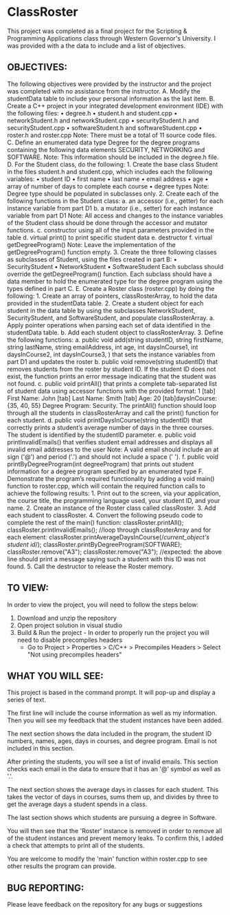 # ClassRoster
This project was completed as a final project for the Scripting & Programming Applications class through Western Governor's University. I was provided with a the data to include and a list of objectives.

## OBJECTIVES:
The following objectives were provided by the instructor and the project was completed with no assistance from the instructor.
  A.  Modify the studentData table to include your personal information as the last item.
  B.  Create a C++ project in your integrated development environment (IDE) with the following files:
    •   degree.h
    •   student.h and student.cpp
    •   networkStudent.h and networkStudent.cpp
    •   securityStudent.h and securityStudent.cpp
    •   softwareStudent.h and softwareStudent.cpp
    •   roster.h and roster.cpp
    Note: There must be a total of 11 source code files.
  C.  Define an enumerated data type Degree for the degree programs containing the following data elements SECURITY, NETWORKING and SOFTWARE.
    Note: This information should be included in the degree.h file.
  D.  For the Student class, do the following:
    1.  Create the base class Student in the files student.h and student.cpp, which includes each the following variables:
      •   student ID
      •   first name
      •   last name
      •   email address
      •   age
      •   array of number of days to complete each course
      •   degree types
      Note: Degree type should be populated in subclasses only.
    2.  Create each of the following functions in the Student class:
      a.  an accessor (i.e., getter) for each instance variable from part D1
      b.  a mutator (i.e., setter) for each instance variable from part D1
       Note: All access and changes to the instance variables of the Student class should be done through the accessor and mutator functions.
      c.  constructor using all of the input parameters provided in the table
      d.  virtual print() to print specific student data 
      e.  destructor
      f.  virtual getDegreeProgram()
        Note: Leave the implementation of the getDegreeProgram() function empty.
    3.  Create the three following classes as subclasses of Student, using the files created in part B:
      •   SecurityStudent
      •   NetworkStudent
      •   SoftwareStudent
      Each subclass should override the getDegreeProgram() function. Each subclass should have a data member to hold the enumerated type for the degree program using the types defined in part C.
  E.  Create a Roster class (roster.cpp) by doing the following:
    1.  Create an array of pointers, classRosterArray, to hold the data provided in the studentData table.
    2.  Create a student object for each student in the data table by using the subclasses NetworkStudent, SecurityStudent, and SoftwareStudent, and populate classRosterArray.
      a.  Apply pointer operations when parsing each set of data identified in the studentData table.
      b.  Add each student object to classRosterArray.
    3.  Define the following functions:
      a.  public void add(string studentID, string firstName, string lastName, string emailAddress, int age, int daysInCourse1, int daysInCourse2, int daysInCourse3, <degree program>) that sets the instance variables from part D1 and updates the roster
      b.  public void remove(string studentID) that removes students from the roster by student ID. If the student ID does not exist, the function prints an error message indicating that the student was not found.
      c.  public void printAll() that prints a complete tab-separated list of student data using accessor functions with the provided format: 1 [tab] First Name: John [tab] Last Name: Smith [tab] Age: 20 [tab]daysInCourse: {35, 40, 55} Degree Program: Security. The printAll() function should loop through all the students in classRosterArray and call the print() function for each student.
      d.  public void printDaysInCourse(string studentID) that correctly prints a student’s average number of days in the three courses. The student is identified by the studentID parameter.
      e.  public void printInvalidEmails() that verifies student email addresses and displays all invalid email addresses to the user
        Note: A valid email should include an at sign ('@') and period ('.') and should not include a space (' ').
      f.  public void printByDegreeProgram(int degreeProgram) that prints out student information for a degree program specified by an enumerated type
   F.  Demonstrate the program’s required functionality by adding a void main() function to roster.cpp, which will contain the required function calls to achieve the following results:
    1.  Print out to the screen, via your application, the course title, the programming language used, your student ID, and your name.
    2.  Create an instance of the Roster class called classRoster.
    3.  Add each student to classRoster.
    4.  Convert the following pseudo code to complete the rest of the main() function:
      classRoster.printAll();
      classRoster.printInvalidEmails();
      //loop through classRosterArray and for each element:
      classRoster.printAverageDaysInCourse(/*current_object's student id*/);
      classRoster.printByDegreeProgram(SOFTWARE);
      classRoster.remove("A3");
      classRoster.remove("A3");
      //expected: the above line should print a message saying such a student with this ID was not found.
    5.  Call the destructor to release the Roster memory.

## TO VIEW:
In order to view the project, you will need to follow the steps below:
  1. Download and unzip the repository
  2. Open project solution in visual studio
  3. Build & Run the project
    - In order to properly run the project you will need to disable precompiles headers
      - Go to Project > Properties > C/C++ > Precompiles Headers > Select "Not using precompiles headers"

## WHAT YOU WILL SEE:
This project is based in the command prompt. It will pop-up and display a series of text. 

The first line will include the course information as well as my information. Then you will see my feedback that the student instances have been added. 

The next section shows the data included in the program, the student ID numbers, names, ages, days in courses, and degree program. Email is not included in this section. 

After printing the students, you will see a list of invalid emails. This section checks each email in the data to ensure that it has an '@' symbol as well as '.'. 

The next section shows the average days in classes for each student. This takes the vector of days in courses, sums them up, and divides by three to get the average days a student spends in a class. 

The last section shows which students are pursuing a degree in Software.

You will then see that the 'Roster' instance is removed in order to remove all of the student instances and prevent memory leaks. To confirm this, I added a check that attempts to print all of the students.

You are welcome to modify the 'main' function within roster.cpp to see other results the program can provide.

## BUG REPORTING:
Please leave feedback on the repository for any bugs or suggestions

